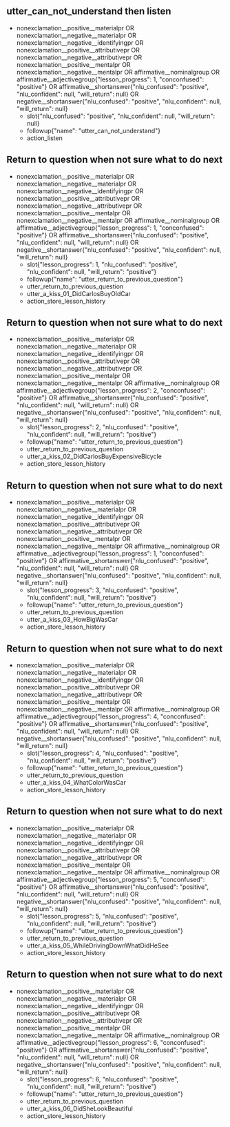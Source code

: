 ## utter_can_not_understand then listen
* nonexclamation__positive__materialpr OR nonexclamation__negative__materialpr OR nonexclamation__negative__identifyingpr OR nonexclamation__positive__attributivepr OR nonexclamation__negative__attributivepr OR nonexclamation__positive__mentalpr OR nonexclamation__negative__mentalpr OR affirmative__nominalgroup OR affirmative__adjectivegroup{"lesson_progress": 1, "conconfused": "positive"} OR affirmative__shortanswer{"nlu_confused": "positive", "nlu_confident": null, "will_return": null} OR negative__shortanswer{"nlu_confused": "positive", "nlu_confident": null, "will_return": null}
    - slot{"nlu_confused": "positive", "nlu_confident": null, "will_return": null}
    - followup{"name": "utter_can_not_understand"}
    - action_listen

## Return to question when not sure what to do next
* nonexclamation__positive__materialpr OR nonexclamation__negative__materialpr OR nonexclamation__negative__identifyingpr OR nonexclamation__positive__attributivepr OR nonexclamation__negative__attributivepr OR nonexclamation__positive__mentalpr OR nonexclamation__negative__mentalpr OR affirmative__nominalgroup OR affirmative__adjectivegroup{"lesson_progress": 1, "conconfused": "positive"} OR affirmative__shortanswer{"nlu_confused": "positive", "nlu_confident": null, "will_return": null} OR negative__shortanswer{"nlu_confused": "positive", "nlu_confident": null, "will_return": null}
    - slot{"lesson_progress": 1, "nlu_confused": "positive", "nlu_confident": null, "will_return": "positive"}
    - followup{"name": "utter_return_to_previous_question"}
    - utter_return_to_previous_question
    - utter_a_kiss_01_DidCarlosBuyOldCar
    - action_store_lesson_history

## Return to question when not sure what to do next
* nonexclamation__positive__materialpr OR nonexclamation__negative__materialpr OR nonexclamation__negative__identifyingpr OR nonexclamation__positive__attributivepr OR nonexclamation__negative__attributivepr OR nonexclamation__positive__mentalpr OR nonexclamation__negative__mentalpr OR affirmative__nominalgroup OR affirmative__adjectivegroup{"lesson_progress": 2, "conconfused": "positive"} OR affirmative__shortanswer{"nlu_confused": "positive", "nlu_confident": null, "will_return": null} OR negative__shortanswer{"nlu_confused": "positive", "nlu_confident": null, "will_return": null}
    - slot{"lesson_progress": 2, "nlu_confused": "positive", "nlu_confident": null, "will_return": "positive"}
    - followup{"name": "utter_return_to_previous_question"}
    - utter_return_to_previous_question
    - utter_a_kiss_02_DidCarlosBuyExpensiveBicycle
    - action_store_lesson_history

## Return to question when not sure what to do next
* nonexclamation__positive__materialpr OR nonexclamation__negative__materialpr OR nonexclamation__negative__identifyingpr OR nonexclamation__positive__attributivepr OR nonexclamation__negative__attributivepr OR nonexclamation__positive__mentalpr OR nonexclamation__negative__mentalpr OR affirmative__nominalgroup OR affirmative__adjectivegroup{"lesson_progress": 1, "conconfused": "positive"} OR affirmative__shortanswer{"nlu_confused": "positive", "nlu_confident": null, "will_return": null} OR negative__shortanswer{"nlu_confused": "positive", "nlu_confident": null, "will_return": null}
    - slot{"lesson_progress": 3, "nlu_confused": "positive", "nlu_confident": null, "will_return": "positive"}
    - followup{"name": "utter_return_to_previous_question"}
    - utter_return_to_previous_question
    - utter_a_kiss_03_HowBigWasCar
    - action_store_lesson_history

## Return to question when not sure what to do next
* nonexclamation__positive__materialpr OR nonexclamation__negative__materialpr OR nonexclamation__negative__identifyingpr OR nonexclamation__positive__attributivepr OR nonexclamation__negative__attributivepr OR nonexclamation__positive__mentalpr OR nonexclamation__negative__mentalpr OR affirmative__nominalgroup OR affirmative__adjectivegroup{"lesson_progress": 4, "conconfused": "positive"} OR affirmative__shortanswer{"nlu_confused": "positive", "nlu_confident": null, "will_return": null} OR negative__shortanswer{"nlu_confused": "positive", "nlu_confident": null, "will_return": null}
    - slot{"lesson_progress": 4, "nlu_confused": "positive", "nlu_confident": null, "will_return": "positive"}
    - followup{"name": "utter_return_to_previous_question"}
    - utter_return_to_previous_question
    - utter_a_kiss_04_WhatColorWasCar
    - action_store_lesson_history

## Return to question when not sure what to do next
* nonexclamation__positive__materialpr OR nonexclamation__negative__materialpr OR nonexclamation__negative__identifyingpr OR nonexclamation__positive__attributivepr OR nonexclamation__negative__attributivepr OR nonexclamation__positive__mentalpr OR nonexclamation__negative__mentalpr OR affirmative__nominalgroup OR affirmative__adjectivegroup{"lesson_progress": 5, "conconfused": "positive"} OR affirmative__shortanswer{"nlu_confused": "positive", "nlu_confident": null, "will_return": null} OR negative__shortanswer{"nlu_confused": "positive", "nlu_confident": null, "will_return": null}
    - slot{"lesson_progress": 5, "nlu_confused": "positive", "nlu_confident": null, "will_return": "positive"}
    - followup{"name": "utter_return_to_previous_question"}
    - utter_return_to_previous_question
    - utter_a_kiss_05_WhileDrivingDownWhatDidHeSee
    - action_store_lesson_history

## Return to question when not sure what to do next
* nonexclamation__positive__materialpr OR nonexclamation__negative__materialpr OR nonexclamation__negative__identifyingpr OR nonexclamation__positive__attributivepr OR nonexclamation__negative__attributivepr OR nonexclamation__positive__mentalpr OR nonexclamation__negative__mentalpr OR affirmative__nominalgroup OR affirmative__adjectivegroup{"lesson_progress": 6, "conconfused": "positive"} OR affirmative__shortanswer{"nlu_confused": "positive", "nlu_confident": null, "will_return": null} OR negative__shortanswer{"nlu_confused": "positive", "nlu_confident": null, "will_return": null}
    - slot{"lesson_progress": 6, "nlu_confused": "positive", "nlu_confident": null, "will_return": "positive"}
    - followup{"name": "utter_return_to_previous_question"}
    - utter_return_to_previous_question
    - utter_a_kiss_06_DidSheLookBeautiful
    - action_store_lesson_history
